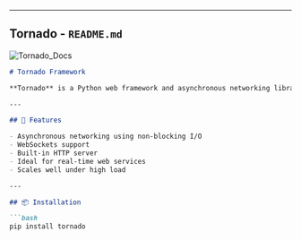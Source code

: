
---

## **Tornado - `README.md`**

![Tornado_Docs](https://www.tornadoweb.org/en/stable/)

```markdown
# Tornado Framework

**Tornado** is a Python web framework and asynchronous networking library, originally developed for FriendFeed. It’s ideal for applications that require long-lived network connections or real-time features.

---

## 🚀 Features

- Asynchronous networking using non-blocking I/O
- WebSockets support
- Built-in HTTP server
- Ideal for real-time web services
- Scales well under high load

---

## 📦 Installation

```bash
pip install tornado

